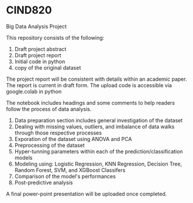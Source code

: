 # CIND820
Big Data Analysis Project

This repository consists of the following:
1. Draft project abstract
2. Draft project report
3. Initial code in python
4. copy of the original dataset

The project report will be consistent with details within an academic paper. The report is current in draft form.
The upload code is accessible via google.colab in python

The notebook includes headings and some comments to help readers follow the process of data analysis.
1. Data preparation section includes general investigation of the dataset
2. Dealing with missing values, outliers, and imbalance of data walks through those respective processes
3. Exporation of the dataset using ANOVA and PCA
4. Preprocessing of the dataset 
5. Hyper-tunning parameters within each of the prediction/classification models
6. Modeling using: Logistic Regression, KNN Regression, Decision Tree, Random Forest, SVM, and XGBoost Classifers
7. Comparison of the model's performances
8. Post-predictive analysis

A final power-point presentation will be uploaded once completed.
